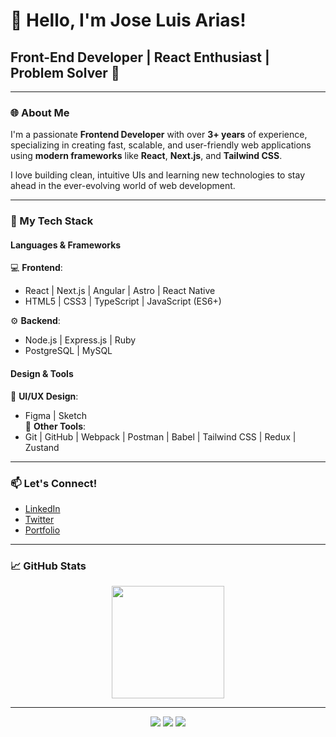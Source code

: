 # 👋 Hello, I'm Jose Luis Arias!

## Front-End Developer | React Enthusiast | Problem Solver 🚀

---

### 🌐 About Me

I'm a passionate **Frontend Developer** with over **3+ years** of experience, specializing in creating fast, scalable, and user-friendly web applications using **modern frameworks** like **React**, **Next.js**, and **Tailwind CSS**.

I love building clean, intuitive UIs and learning new technologies to stay ahead in the ever-evolving world of web development.

---

### 💼 My Tech Stack

#### **Languages & Frameworks**  
💻 **Frontend**:  
- React | Next.js | Angular | Astro | React Native  
- HTML5 | CSS3 | TypeScript | JavaScript (ES6+)

⚙️ **Backend**:  
- Node.js | Express.js | Ruby  
- PostgreSQL | MySQL

#### **Design & Tools**  
🎨 **UI/UX Design**:  
- Figma | Sketch  
🎯 **Other Tools**:  
- Git | GitHub | Webpack | Postman | Babel | Tailwind CSS | Redux | Zustand

---

### 📫 Let's Connect!
- [LinkedIn](https://www.linkedin.com/in/joose-ari-b08729233/)
- [Twitter](https://twitter.com/joose_arias)
- [Portfolio](https://portafolio-josearias-fullstack.netlify.app)

---

### 📈 GitHub Stats

<p align="center">
 
  <img height="180" src="https://github-readme-stats.vercel.app/api/top-langs/?username=jooseariias&langs_count=6&layout=compact&theme=radical" />
</p>


---

<p align="center">
  <img src="https://img.shields.io/badge/Frontend%20Development-React%20-%23F7B500?style=flat-square&logo=react" />
  <img src="https://img.shields.io/badge/Backend%20Development-Node.js%20-%2361B200?style=flat-square&logo=node.js" />
  <img src="https://img.shields.io/badge/Design-Figma%20-%23F24E1E?style=flat-square&logo=figma" />
</p>
